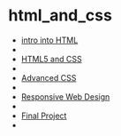 # html_and_css

<ul>
<li><a href="demo/index.html" target="_blank"> intro into HTML</a><li>
<li><a href="html5_CSS/index.html" target="_blank"> HTML5 and CSS</a><li>
<li><a href="Advanced_CSS/index.html" target="_blank">Advanced CSS</a><li>
<li><a href="Responsive_Web_Design/index.html" target="_blank">Responsive Web Design</a><li>
<li><a href="Final Project" target="_blank">Final Project</a><li>
</ul>


